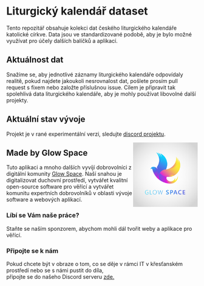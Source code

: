 # Liturgický kalendář dataset
Tento repozitář obsahuje kolekci dat českého liturgického kalendáře katolické církve.
Data jsou ve standardizované podobě, aby je bylo možné využívat pro účely dalších balíčků a aplikací.

## Aktuálnost dat
Snažíme se, aby jednotlivé záznamy liturgického kalendáře odpovídaly realitě, 
pokud najdete jakoukoli nesrovnalost dat, pošlete prosím pull request s fixem nebo založte příslušnou issue.
Cílem je připravit tak spolehlivá data liturgického kalendáře, aby je mohly používat libovolné další projekty.

## Aktuální stav vývoje
Projekt je v rané experimentální verzi, sledujte [discord projektu](https://glowspace.cz).

<img alt="" width="170" src="https://raw.githubusercontent.com/glowspace/readmes/main/img/glow_space-logo.png" align="right">

## Made by Glow Space

Tuto aplikaci a mnoho dalších vyvíjí dobrovolníci
z digitální komunity [Glow Space](https://glowspace.cz). 
Naší snahou je digitalizovat duchovní prostředí, vytvářet kvalitní open-source software pro věřící
a vytvářet komunitu expertních dobrovolníků v oblasti vývoje software a webových aplikací.

### Líbí se Vám naše práce?
Staňte se naším sponzorem, abychom mohli dál tvořit weby a aplikace pro věřící.


### Připojte se k nám
Pokud chcete být v obraze o tom, co se děje v rámci IT v křesťanském prostředí nebo se s námi pustit do díla, <br>připojte se do našeho Discord serveru [zde.](https://glowspace.cz)
